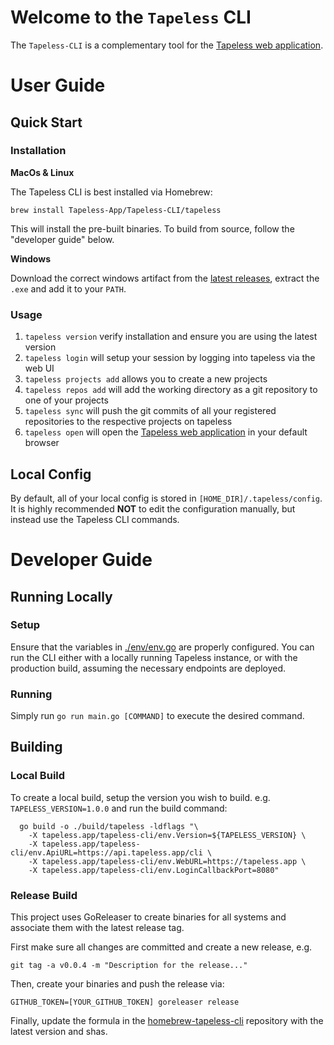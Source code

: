 # Welcome to the `Tapeless` CLI

The `Tapeless-CLI` is a complementary tool for the [Tapeless web application](https://tapeless.app).

# User Guide

## Quick Start

### Installation

**MacOs & Linux**

The Tapeless CLI is best installed via Homebrew:

```
brew install Tapeless-App/Tapeless-CLI/tapeless
```

This will install the pre-built binaries. To build from source, follow the "developer guide" below.

**Windows**

Download the correct windows artifact from the [latest releases](https://github.com/Tapeless-App/Tapeless-CLI/releases/latest), extract the `.exe` and add it to your `PATH`.

### Usage

1. `tapeless version` verify installation and ensure you are using the latest version
1. `tapeless login` will setup your session by logging into tapeless via the web UI
1. `tapeless projects add` allows you to create a new projects
1. `tapeless repos add` will add the working directory as a git repository to one of your projects
1. `tapeless sync` will push the git commits of all your registered repositories to the respective projects on tapeless
1. `tapeless open` will open the [Tapeless web application](https://tapeless.app) in your default browser

## Local Config

By default, all of your local config is stored in `[HOME_DIR]/.tapeless/config`. It is highly recommended **NOT** to edit the configuration manually, but instead use the Tapeless CLI commands.

# Developer Guide

## Running Locally

### Setup

Ensure that the variables in [./env/env.go](./env/env.go) are properly configured. You can run the CLI either with a locally running Tapeless instance, or with the production build, assuming the necessary endpoints are deployed.

### Running

Simply run `go run main.go [COMMAND]` to execute the desired command.

## Building

### Local Build

To create a local build, setup the version you wish to build. e.g. `TAPELESS_VERSION=1.0.0` and run the build command:

```
  go build -o ./build/tapeless -ldflags "\
    -X tapeless.app/tapeless-cli/env.Version=${TAPELESS_VERSION} \
    -X tapeless.app/tapeless-cli/env.ApiURL=https://api.tapeless.app/cli \
    -X tapeless.app/tapeless-cli/env.WebURL=https://tapeless.app \
    -X tapeless.app/tapeless-cli/env.LoginCallbackPort=8080"
```

### Release Build

This project uses GoReleaser to create binaries for all systems and associate them with the latest release tag.

First make sure all changes are committed and create a new release, e.g.

```
git tag -a v0.0.4 -m "Description for the release..."
```

Then, create your binaries and push the release via:

```
GITHUB_TOKEN=[YOUR_GITHUB_TOKEN] goreleaser release
```

Finally, update the formula in the [homebrew-tapeless-cli](https://github.com/Tapeless-App/homebrew-tapeless-cli) repository with the latest version and shas.
